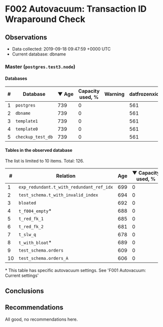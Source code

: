 # F002 Autovacuum: Transaction ID Wraparound Check #

## Observations ##
- Data collected: 2019-09-18 09:47:59 +0000 UTC
- Current database: dbname




### Master (`postgres.test3.node`) ###


#### Databases ####


| \# | Database | &#9660;&nbsp;Age | Capacity used, % | Warning | datfrozenxid |
|--|--------|-----|------------------|---------|--------------|
| 1 |`postgres`|739 |0 |  |561 |
| 2 |`dbname`|739 |0 |  |561 |
| 3 |`template1`|739 |0 |  |561 |
| 4 |`template0`|739 |0 |  |561 |
| 5 |`checkup_test_db`|739 |0 |  |561 |


#### Tables in the observed database ####
The list is limited to 10 items. Total: 126.

| \# | Relation | Age | &#9660;&nbsp;Capacity used, % | Warning |rel_relfrozenxid | toast_relfrozenxid |
|---|-------|-----|------------------|---------|-----------------|--------------------|
| 1 |`exp_redundant.t_with_redundant_ref_idx` |699 |0 |  |601 |0 |
| 2 |`test_schema.t_with_invalid_index` |694 |0 |  |606 |0 |
| 3 |`bloated` |692 |0 |  |608 |0 |
| 4 |`t_f004_empty`\* |688 |0 |  |612 |0 |
| 5 |`t_red_fk_1` |685 |0 |  |615 |0 |
| 6 |`t_red_fk_2` |681 |0 |  |619 |0 |
| 7 |`t_slw_q` |678 |0 |  |622 |0 |
| 8 |`t_with_bloat`\* |689 |0 |  |611 |0 |
| 9 |`test_schema.orders` |609 |0 |  |691 |0 |
| 10 |`test_schema.orders_A` |606 |0 |  |694 |0 |


\* This table has specific autovacuum settings. See 'F001 Autovacuum: Current settings'


## Conclusions ##
 


## Recommendations ##
  All good, no recommendations here.
 

